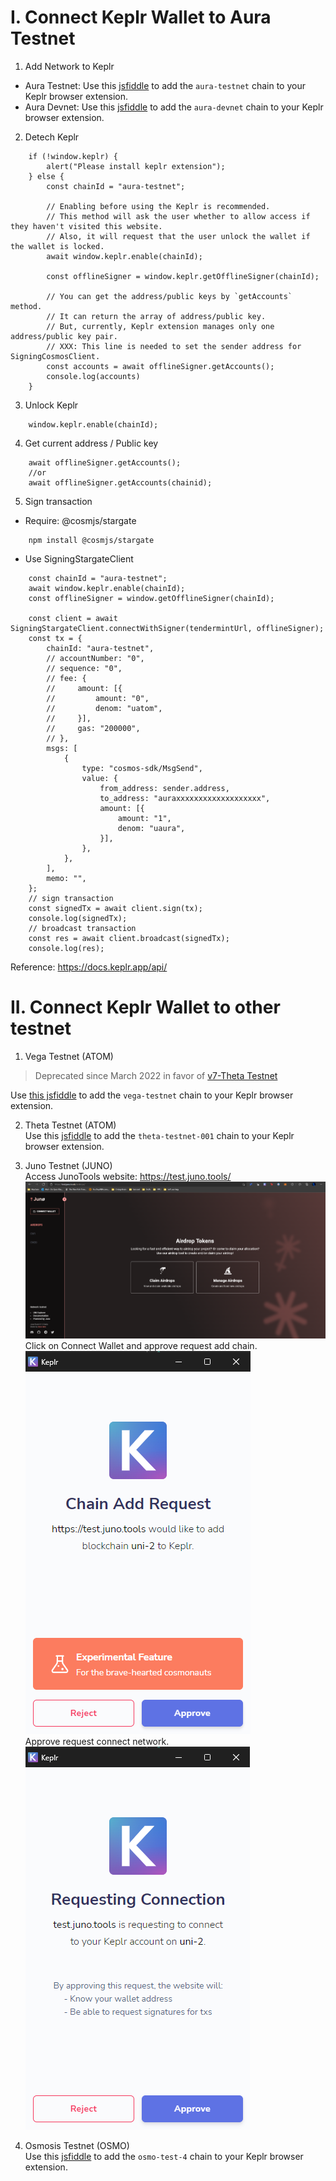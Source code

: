 # I. Connect Keplr Wallet to Aura Testnet

1. Add Network to Keplr
- Aura Testnet:
Use this [jsfiddle](https://jsfiddle.net/eledra/e9kzawp7/11/) to add the `aura-testnet` chain to your Keplr browser extension.
- Aura Devnet:
Use this [jsfiddle](https://jsfiddle.net/andqk/g4mrnva1/10/) to add the `aura-devnet` chain to your Keplr browser extension.

2. Detech Keplr
```
	if (!window.keplr) {
        alert("Please install keplr extension");
    } else {
        const chainId = "aura-testnet";

        // Enabling before using the Keplr is recommended.
        // This method will ask the user whether to allow access if they haven't visited this website.
        // Also, it will request that the user unlock the wallet if the wallet is locked.
        await window.keplr.enable(chainId);
    
        const offlineSigner = window.keplr.getOfflineSigner(chainId);
    
        // You can get the address/public keys by `getAccounts` method.
        // It can return the array of address/public key.
        // But, currently, Keplr extension manages only one address/public key pair.
        // XXX: This line is needed to set the sender address for SigningCosmosClient.
        const accounts = await offlineSigner.getAccounts();
		console.log(accounts)
    }
```

3. Unlock Keplr
```
	window.keplr.enable(chainId);
```

4. Get current address / Public key
```
	await offlineSigner.getAccounts();
	//or
	await offlineSigner.getAccounts(chainid);
```

5. Sign transaction
- Require: @cosmjs/stargate
```
	npm install @cosmjs/stargate
```

- Use SigningStargateClient
```
	const chainId = "aura-testnet";
	await window.keplr.enable(chainId);
	const offlineSigner = window.getOfflineSigner(chainId);

	const client = await SigningStargateClient.connectWithSigner(tendermintUrl, offlineSigner);
	const tx = {
        chainId: "aura-testnet",
        // accountNumber: "0",
        // sequence: "0",
        // fee: {
        //     amount: [{
        //         amount: "0",
        //         denom: "uatom",
        //     }],
        //     gas: "200000",
        // },
        msgs: [
            {
                type: "cosmos-sdk/MsgSend",
                value: {
                    from_address: sender.address,
                    to_address: "auraxxxxxxxxxxxxxxxxxxx",
                    amount: [{
                        amount: "1",
                        denom: "uaura",
                    }],
                },
            },
        ],
        memo: "",
    };
	// sign transaction
    const signedTx = await client.sign(tx);
    console.log(signedTx);
    // broadcast transaction
    const res = await client.broadcast(signedTx);
    console.log(res);
```

Reference: https://docs.keplr.app/api/

# II. Connect Keplr Wallet to other testnet
1. Vega Testnet (ATOM) <br>
> Deprecated since March 2022 in favor of [v7-Theta Testnet](https://github.com/cosmos/testnets/tree/master/v7-theta)

Use [this jsfiddle](https://jsfiddle.net/qkmecjz2/) to add the `vega-testnet` chain to your Keplr browser extension.

2. Theta Testnet (ATOM) <br>
Use this [jsfiddle](https://jsfiddle.net/kht96uvo/1/) to add the `theta-testnet-001` chain to your Keplr browser extension.

3. Juno Testnet (JUNO) <br>
Access JunoTools website: https://test.juno.tools/
![](public/img/guide/juno-tools.png) 
Click on Connect Wallet and approve request add chain. <br>
![](public/img/guide/approve-chain-add-juno.png) <br>
Approve request connect network. <br>
![](public/img/guide/approve-request-connect.png) <br>

4. Osmosis Testnet (OSMO) <br>
Use this [jsfiddle](https://jsfiddle.net/andqk/3szkyte2/1/) to add the `osmo-test-4` chain to your Keplr browser extension.
